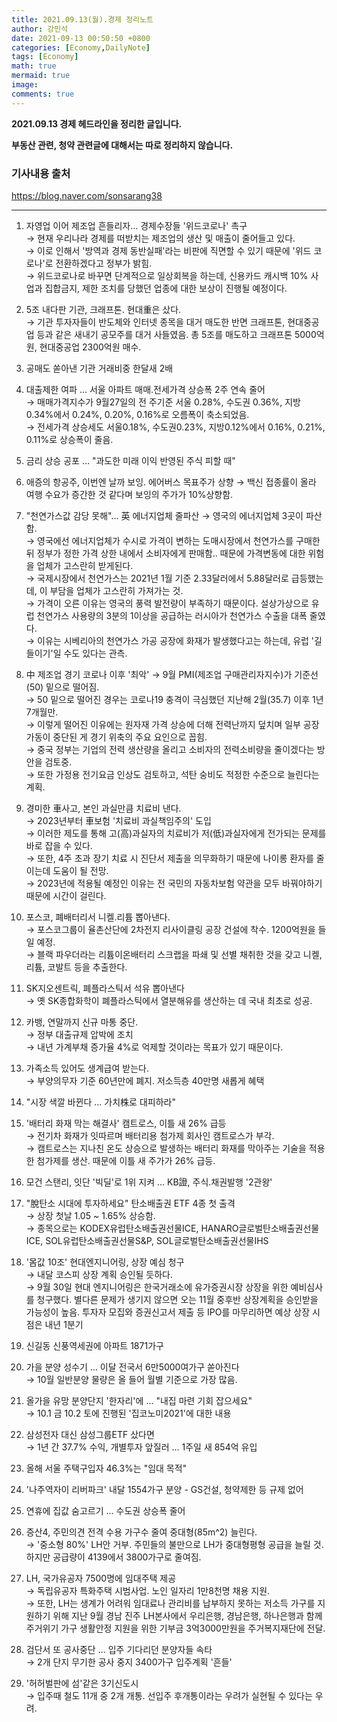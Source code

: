```yaml
---
title: 2021.09.13(월).경제 정리노트
author: 강민석
date: 2021-09-13 00:50:50 +0800
categories: [Economy,DailyNote]
tags: [Economy]
math: true
mermaid: true
image: 
comments: true
---
```


**2021.09.13 경제 헤드라인을 정리한 글입니다.**

**부동산 관련, 청약 관련글에 대해서는 따로 정리하지 않습니다.**

### 기사내용 출처

<https://blog.naver.com/sonsarang38>

-----

1. 자영업 이어 제조업 흔들리자... 경제수장들 '위드코로나' 촉구  
    → 현재 우리나라 경제를 떠받치는 제조업의 생산 및 매출이 줄어들고 있다.  
    → 이로 인해서 '방역과 경제 동반실패'라는 비판에 직면할 수 있기 때문에 '위드 코로나'로 전환하겠다고 정부가 밝힘.  
    → 위드코로나로 바꾸면 단계적으로 일상회복을 하는데, 신용카드 캐시백 10% 사업과 집합금지, 제한 조치를 당했던 업종에 대한 보상이 진행될 예정이다.

2. 5조 내다판 기관, 크래프톤. 현대重은 샀다.  
    → 기관 투자자들이 반도체와 인터넷 종목을 대거 매도한 반면 크래프톤, 현대중공업 등과 같은 새내기 공모주를 대거 사들였음. 총 5조를 매도하고 크래프톤 5000억원, 현대중공업 2300억원 매수.

3. 공매도 쏟아낸 기관 거래비중 한달새 2배

4. 대출제한 여파 ... 서울 아파트 매매.전세가격 상승폭 2주 연속 줄어  
    → 매매가격지수가 9월27일의 전 주기준 서울 0.28%, 수도권 0.36%, 지방 0.34%에서  0.24%, 0.20%, 0.16%로 오름폭이 축소되었음.  
    → 전세가격 상승세도 서울0.18%, 수도권0.23%, 지방0.12%에서 0.16%, 0.21%, 0.11%로 상승폭이 줄음.

5. 금리 상승 공포 ... "과도한 미래 이익 반영된 주식 피할 때"

6. 애증의 항공주, 이번엔 날까 보잉. 에어버스 목표주가 상향
    → 백신 접종률이 올라 여행 수요가 증간한 것 같다며 보잉의 주가가 10%상향함.  

7. "천연가스값 감당 못해"... 英 에너지업체 줄파산
    → 영국의 에너지업체 3곳이 파산함.  
    → 영국에선 에너지업체가 수시로 가격이 변하는 도매시장에서 천연가스를 구매한 뒤 정부가 정한 가격 상한 내에서 소비자에게 판매함.. 때문에 가격변동에 대한 위험을 업체가 고스란히 받게된다.  
    → 국제시장에서 천연가스는 2021년 1월 기준 2.33달러에서 5.88달러로 급등했는데, 이 부담을 업체가 고스란히 가져가는 것.  
    → 가격이 오른 이유는 영국의 풍력 발전량이 부족하기 때문이다. 설상가상으로 유럽 천연가스 사용량의 3분의 1이상을 공급하는 러시아가 천연가스 수출을 대폭 줄였다.  
    → 이유는 시베리아의 천연가스 가공 공장에 화재가 발생했다고는 하는데, 유럽 '길들이기'일 수도 있다는 관측.  

8. 中 제조업 경기 코로나 이후 '최악'
    → 9월 PMI(제조업 구매관리자지수)가 기준선(50) 밑으로 떨어짐.  
    → 50 밑으로 떨어진 경우는 코로나19 충격이 극심했던 지난해 2월(35.7) 이후 1년 7개월만.  
    → 이렇게 떨어진 이유에는 원자재 가격 상승에 더해 전력난까지 덮치며 일부 공장 가동이 중단된 게 경기 위축의 주요 요인으로 꼽힘.  
    → 중국 정부는 기업의 전력 생산량을 올리고 소비자의 전력소비량을 줄이겠다는 방안을 검토중.  
    → 또한 가정용 전기요금 인상도 검토하고, 석탄 숭비도 적정한 수준으로 늘린다는 계획.
  
9. 경미한 車사고, 본인 과실만큼 치료비 낸다.  
    → 2023년부터 車보험 '치료비 과실책임주의' 도입  
    → 이러한 제도를 통해 고(高)과실자의 치료비가 저(低)과실자에게 전가되는 문제를 바로 잡을 수 있다.  
    → 또한, 4주 초과 장기 치료 시 진단서 제출을 의무화하기 때문에 나이롱 환자를 줄이는데 도움이 될 전망.  
    → 2023년에 적용될 예정인 이유는 전 국민의 자동차보험 약관을 모두 바꿔야하기 때문에 시간이 걸린다.  

10. 포스코, 폐배터리서 니켈.리튬 뽑아낸다.  
    → 포스코그룹이 율촌산단에 2차전지 리사이클링 공장 건설에 착수. 1200억원을 들일 예정.  
    → 블랙 파우더라는 리튬이온배터리 스크랩을 파쇄 및 선별 채취한 것을 갖고 니켈, 리튬, 코발트 등을 추출한다.  

11. SK지오센트릭, 폐플라스틱서 석유 뽑아낸다  
    → 옛 SK종합화학이 폐플라스틱에서 열분해유를 생산하는 데 국내 최초로 성공.

12. 카뱅, 연말까지 신규 마통 중단.  
    → 정부 대출규제 압박에 조치  
    → 내년 가계부채 증가율 4%로 억제할 것이라는 목표가 있기 때문이다.

13. 가족소득 있어도 생계급여 받는다.  
    → 부양의무자 기준 60년만에 폐지. 저소득층 40만명 새롭게 혜택  

14. "시장 색깔 바뀐다 ... 가치株로 대피하라"

15. '배터리 화재 막는 해결사' 캠트로스, 이틀 새 26% 급등  
    → 전기차 화재가 잇따르며 배터리용 첨가제 회사인 캠트로스가 부각.  
    → 캠트로스는 지나친 온도 상승으로 발생하는 배터리 화재를 막아주는 기술을 적용한 첨가제를 생산. 때문에 이틀 새 주가가 26% 급등.

16. 모건 스탠리, 잇단 '빅딜'로 1위 지켜 ... KB證, 주식.채권발행 '2관왕'

17. "脫탄소 시대에 투자하세요" 탄소배출권 ETF 4종 첫 출격  
    → 상장 첫날 1.05 ~ 1.65% 상승함.  
    → 종목으로는 KODEX유럽탄소배출권선물ICE, HANARO글로벌탄소배출권선물ICE, SOL유럽탄소배출권선물S&P, SOL글로벌탄소배출권선물IHS

18. '몸값 10조' 현대엔지니어링, 상장 예심 청구  
    → 내달 코스피 상장 계획 승인될 듯하다.  
    → 9월 30일 현대 엔지니어링은 한국거래소에 유가증권시장 상장을 위한 예비심사를 청구했다. 별다른 문제가 생기지 않으면 오는 11월 중후반 상장계획을 승인받을 가능성이 높음. 투자자 모집와 증권신고서 제출 등 IPO를 마무리하면 예상 상장 시점은 내년 1분기

19. 신길동 신풍역세권에 아파트 1871가구

20. 가을 분양 성수기 ... 이달 전국서 6만5000여가구 쏟아진다  
    → 10월 일반분양 물량은 올 들어 월별 기준으로 가장 많음.

21. 올가을 유망 분양단지 '한자리'에 ... "내집 마련 기회 잡으세요"  
    → 10.1 금 10.2 토에 진행된 '집코노미2021'에 대한 내용

22. 삼성전자 대신 삼성그룹ETF 샀다면  
    → 1년 간 37.7% 수익, 개별투자 앞질러 ... 1주일 새 854억 유입

23. 올해 서울 주택구입자 46.3%는 "임대 목적"

24. '나주역자이 리버파크' 내달 1554가구 분양 - GS건설, 청약제한 등 규제 없어

25. 연휴에 집값 숨고르기 ... 수도권 상승폭 줄어

26. 증산4, 주민의견 전격 수용 가구수 줄여 중대형(85m^2) 늘린다.  
    → '중소형 80%' LH안 거부. 주민들의 불만으로 LH가 중대형평형 공급을 늘릴 것. 하지만 공급량이 4139에서 3800가구로 줄여짐.

27. LH, 국가유공자 7500명에 임대주택 제공  
    → 독립유공자 특화주택 시범사업. 노인 일자리 1만8천명 채용 지원.  
    → 또한, LH는 생계가 어려워 임대료나 관리비를 납부하지 못하는 저소득 가구를 지원하기 위해 지난 9월 경남 진주 LH본사에서 우리은행, 경남은행, 하나은행과 함께 주거위기 가구 생활안정 지원을 위한 기부금 3억3000만원을 주거복지재단에 전달.

28. 검단서 또 공사중단 ... 입주 기다리던 분양자들 속타  
    → 2개 단지 무기한 공사 중지 3400가구 입주계획 '흔들'

29. '허허벌판에 섬'같은 3기신도시  
    → 입주때 철도 11개 중 2개 개통. 선입주 후개통이라는 우려가 실현될 수 있다는 우려.
